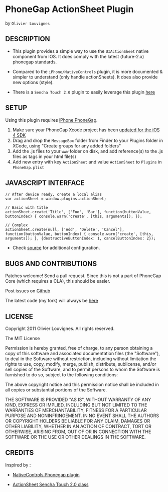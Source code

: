 # PhoneGap ActionSheet Plugin #
by `Olivier Louvignes`

## DESCRIPTION ##

* This plugin provides a simple way to use the `UIActionSheet` native component from IOS. It does comply with the latest (future-2.x) phonegap standards.

* Compared to the `iPhone/NativeControls` plugin, it is more documented & simpler to understand (only handle actionSheets). It does also provide new options (style).

* There is a `Sencha Touch 2.0` plugin to easily leverage this plugin [here](https://github.com/mgcrea/phonegap-plugins/wiki/iPhone-ActionSheet)

## SETUP ##

Using this plugin requires [iPhone PhoneGap](http://github.com/phonegap/phonegap-iphone).

1. Make sure your PhoneGap Xcode project has been [updated for the iOS 4 SDK](http://wiki.phonegap.com/Upgrade-your-PhoneGap-Xcode-Template-for-iOS-4)
2. Drag and drop the `MessageBox` folder from Finder to your Plugins folder in XCode, using "Create groups for any added folders"
3. Add the .js files to your `www` folder on disk, and add reference(s) to the .js files as <link> tags in your html file(s)
4. Add new entry with key `ActionSheet` and value `ActionSheet` to `Plugins` in `PhoneGap.plist`

## JAVASCRIPT INTERFACE ##

    // After device ready, create a local alias
    var actionSheet = window.plugins.actionSheet;

    // Basic with title
    actionSheet.create('Title', ['Foo', 'Bar'], function(buttonValue, buttonIndex) { console.warn('create', [this, arguments]); });

    // Complex
    actionSheet.create(null, ['Add', 'Delete', 'Cancel'], function(buttonValue, buttonIndex) { console.warn('create', [this, arguments]); }, {destructiveButtonIndex: 1, cancelButtonIndex: 2});

* Check [source](http://github.com/mgcrea/phonegap-plugins/tree/master/iPhone/ActionSheet/ActionSheet.js) for additional configuration.

## BUGS AND CONTRIBUTIONS ##

Patches welcome! Send a pull request. Since this is not a part of PhoneGap Core (which requires a CLA), this should be easier.

Post issues on [Github](http://github.com/phonegap/phonegap-plugins/issues)

The latest code (my fork) will always be [here](http://github.com/mgcrea/phonegap-plugins/tree/master/iPhone/ActionSheet/)

## LICENSE ##

Copyright 2011 Olivier Louvignes. All rights reserved.

The MIT License

Permission is hereby granted, free of charge, to any person obtaining a copy of this software and associated documentation files (the "Software"), to deal in the Software without restriction, including without limitation the rights to use, copy, modify, merge, publish, distribute, sublicense, and/or sell copies of the Software, and to permit persons to whom the Software is furnished to do so, subject to the following conditions:

The above copyright notice and this permission notice shall be included in all copies or substantial portions of the Software.

THE SOFTWARE IS PROVIDED "AS IS", WITHOUT WARRANTY OF ANY KIND, EXPRESS OR IMPLIED, INCLUDING BUT NOT LIMITED TO THE WARRANTIES OF MERCHANTABILITY, FITNESS FOR A PARTICULAR PURPOSE AND NONINFRINGEMENT. IN NO EVENT SHALL THE AUTHORS OR COPYRIGHT HOLDERS BE LIABLE FOR ANY CLAIM, DAMAGES OR OTHER LIABILITY, WHETHER IN AN ACTION OF CONTRACT, TORT OR OTHERWISE, ARISING FROM, OUT OF OR IN CONNECTION WITH THE SOFTWARE OR THE USE OR OTHER DEALINGS IN THE SOFTWARE.

## CREDITS ##

Inspired by :

* [NativeControls Phonegap plugin](https://github.com/phonegap/phonegap-plugins/tree/master/iPhone/NativeControls)

* [ActionSheet Sencha Touch 2.0 class](http://docs.sencha.com/touch/2-0/#!/api/Ext.ActionSheet)
